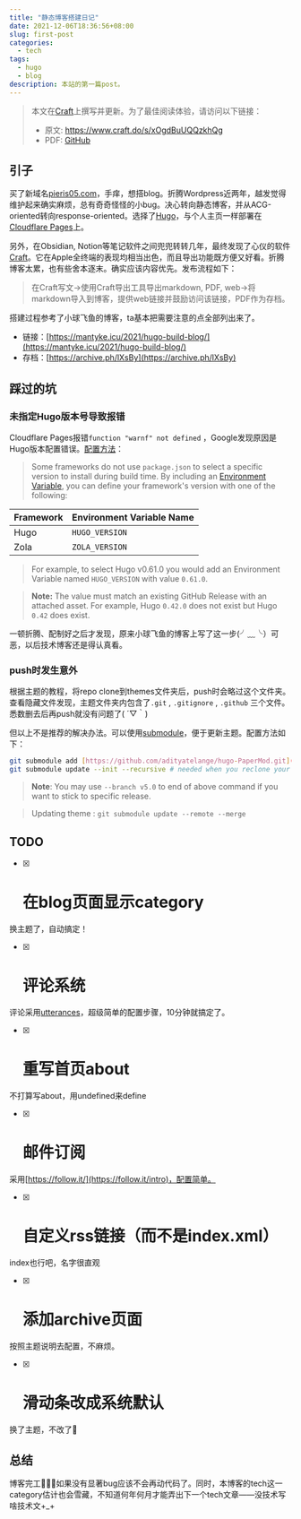 ```yaml
---
title: "静态博客搭建日记"
date: 2021-12-06T18:36:56+08:00
slug: first-post
categories:
  - tech
tags:
  - hugo
  - blog
description: 本站的第一篇post。
---
```

> 本文在[Craft](https://www.craft.do)上撰写并更新。为了最佳阅读体验，请访问以下链接：
>  
> - 原文: <https://www.craft.do/s/xOgdBuUQQzkhQg>
> - PDF: [GitHub](https://github.com/THU-Pieris/Image/blob/main/files/静态博客搭建日记.pdf)

## 引子

买了新域名[pieris05.com](https://pieris05.com)，手痒，想搭blog。折腾Wordpress近两年，越发觉得维护起来确实麻烦，总有奇奇怪怪的小bug。决心转向静态博客，并从ACG-oriented转向response-oriented。选择了[Hugo](https://gohugo.io)，与个人主页一样部署在[Cloudflare Pages](https://pages.dev/)上。

另外，在Obsidian, Notion等笔记软件之间兜兜转转几年，最终发现了心仪的软件[Craft](https://www.craft.do)。它在Apple全终端的表现均相当出色，而且导出功能既方便又好看。折腾博客太累，也有些舍本逐末。确实应该内容优先。发布流程如下：

> 在Craft写文→使用Craft导出工具导出markdown, PDF, web→将markdown导入到博客，提供web链接并鼓励访问该链接，PDF作为存档。

搭建过程参考了小球飞鱼的博客，ta基本把需要注意的点全部列出来了。

- 链接：[https://mantyke.icu/2021/hugo-build-blog/](https://mantyke.icu/2021/hugo-build-blog/)
- 存档：[https://archive.ph/lXsBy](https://archive.ph/lXsBy)

## 踩过的坑

### 未指定Hugo版本号导致报错

Cloudflare Pages报错`function "warnf" not defined` ，Google发现原因是Hugo版本配置错误。[配置方法](https://vercel.com/docs/concepts/deployments/build-step?query=hugo#framework-versioning)：

> Some frameworks do not use `package.json` to select a specific version to install during build time. By including an [Environment Variable](https://vercel.com/docs/concepts/projects/environment-variables), you can define your framework's version with one of the following:

| **Framework** | **Environment Variable Name** |
| ------------- | ----------------------------- |
| Hugo          | `HUGO_VERSION`                |
| Zola          | `ZOLA_VERSION`                |

> For example, to select Hugo v0.61.0 you would add an Environment Variable named `HUGO_VERSION` with value `0.61.0`.

> **Note:** The value must match an existing GitHub Release with an attached asset. For example, Hugo `0.42.0` does not exist but Hugo `0.42` does exist.

一顿折腾、配制好之后才发现，原来小球飞鱼的博客上写了这一步(╯﹏╰）可恶，以后技术博客还是得认真看。

### push时发生意外

根据主题的教程，将repo clone到themes文件夹后，push时会略过这个文件夹。查看隐藏文件发现，主题文件夹内包含了`.git` , `.gitignore` , `.github` 三个文件。悉数删去后再push就没有问题了( ´▽｀)

但以上不是推荐的解决办法。可以使用[submodule](https://www.atlassian.com/git/tutorials/git-submodule)，便于更新主题。配置方法如下：

```Bash
git submodule add [https://github.com/adityatelange/hugo-PaperMod.git](https://github.com/adityatelange/hugo-PaperMod.git) themes/PaperMod --depth=1
git submodule update --init --recursive # needed when you reclone your repo (submodules may not get cloned automatically)
```

> **Note**: You may use `--branch v5.0` to end of above command if you want to stick to specific release.

> Updating theme : `git submodule update --remote --merge`

## TODO

- [x] # 在blog页面显示category
换主题了，自动搞定！

- [x] # 评论系统
评论采用[utterances](https://utteranc.es)，超级简单的配置步骤，10分钟就搞定了。

- [x] # 重写首页about
不打算写about，用undefined来define

- [x] # 邮件订阅
采用[https://follow.it/](https://follow.it/intro)，配置简单。

- [x] # 自定义rss链接（而不是index.xml）
index也行吧，名字很直观

- [x] # 添加archive页面
按照主题说明去配置，不麻烦。

- [x] # 滑动条改成系统默认

换了主题，不改了🎉

## 总结

博客完工🎉🎉🎉如果没有显著bug应该不会再动代码了。同时，本博客的tech这一category估计也会雪藏，不知道何年何月才能弄出下一个tech文章——没技术写啥技术文+_+

